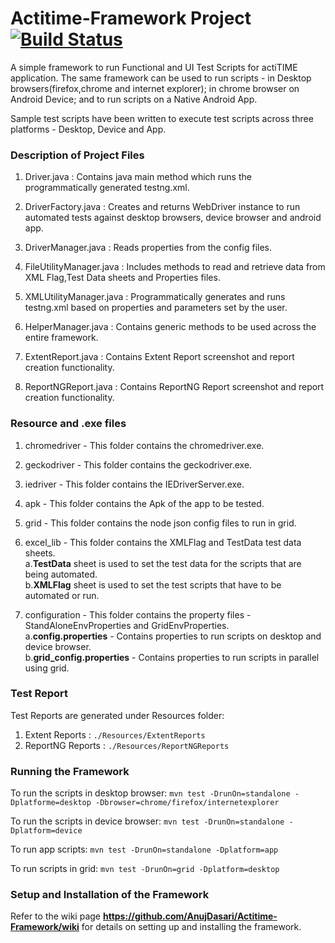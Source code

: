 # Actitime-Framework Project  [![Build Status](https://travis-ci.org/AnujDasari/Actitime-Framework.svg?branch=master)](https://travis-ci.org/AnujDasari/Actitime-Framework)
A simple framework to run Functional and UI Test Scripts for actiTIME application. The same framework can be used to run scripts - in Desktop browsers(firefox,chrome and internet explorer); in chrome browser on Android Device; and to run scripts on a Native Android App. 

Sample test scripts have been written to execute test scripts across three platforms - Desktop, Device and App.

### Description of Project Files
1. Driver.java : Contains java main method which runs the programmatically generated testng.xml.  

2. DriverFactory.java : Creates and returns WebDriver instance to run automated tests against desktop browsers, device browser and        android app. 

3. DriverManager.java : Reads properties from the config files.

4. FileUtilityManager.java : Includes methods to read and retrieve data from XML Flag,Test Data sheets and Properties files. 

5. XMLUtilityManager.java : Programmatically generates and runs testng.xml based on properties and parameters set by the user.  

6. HelperManager.java : Contains generic methods to be used across the entire framework.  

7. ExtentReport.java : Contains Extent Report screenshot and report creation functionality.   

8. ReportNGReport.java : Contains ReportNG Report screenshot and report creation functionality.

### Resource and .exe files
1. chromedriver - This folder contains the chromedriver.exe.

2. geckodriver - This folder contains the geckodriver.exe.

3. iedriver - This folder contains the IEDriverServer.exe.

4. apk - This folder contains the Apk of the app to be tested.

5. grid - This folder contains the node json config files to run in grid.

6. excel_lib - This folder contains the XMLFlag and TestData test data sheets.   
    a.**TestData** sheet is used to set the test data for the scripts that are being automated.  
    b.**XMLFlag** sheet is used to set the test scripts that have to be automated or run.
    
7. configuration - This folder contains the property files - StandAloneEnvProperties and GridEnvProperties.    
    a.**config.properties** -  Contains properties to run scripts on desktop and device browser.  
    b.**grid_config.properties** - Contains properties to run scripts in parallel using grid.
    
### Test Report
Test Reports are generated under Resources folder:
1. Extent Reports : `./Resources/ExtentReports`  
2. ReportNG Reports : `./Resources/ReportNGReports`  

### Running the Framework
To run the scripts in desktop browser:
`mvn test -DrunOn=standalone -Dplatforme=desktop -Dbrowser=chrome/firefox/internetexplorer`

To run the scripts in device browser:
`mvn test -DrunOn=standalone -Dplatform=device`

To run app scripts:
`mvn test -DrunOn=standalone -Dplatform=app` 

To run scripts in grid:
`mvn test -DrunOn=grid -Dplatform=desktop` 


### Setup and Installation of the Framework
Refer to the wiki page **https://github.com/AnujDasari/Actitime-Framework/wiki** for details on setting up and installing the framework.

